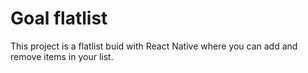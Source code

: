 # Goal flatlist

This project is a flatlist buid with React Native where you can add and remove items in your list.

